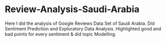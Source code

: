# Review-Analysis-Saudi-Arabia
Here I did the analysis of Google Reviews Data Set of Saudi Arabia. Did Sentiment Prediction and Exploratory Data Analysis. Highlighted good and bad points for every sentiment &amp; did topic Modelling.
